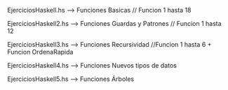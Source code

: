 EjerciciosHaskell.hs --> Funciones Basicas // Funcion 1 hasta 18

EjerciciosHaskell2.hs --> Funciones Guardas y Patrones // Funcion 1 hasta 12

EjerciciosHaskell3.hs --> Funciones Recursividad //Funcion 1 hasta 6 + Funcion OrdenaRapida

EjerciciosHaskell4.hs --> Funciones Nuevos tipos de datos 

EjerciciosHaskell5.hs --> Funciones Árboles 
